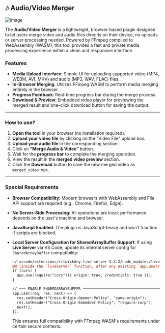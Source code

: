 ## 🎶 Audio/Video Merger
![image](https://github.com/user-attachments/assets/da789fe3-8b18-4b18-a490-842ebf4bfc51)

The **Audio/Video Merger** is a lightweight, browser-based plugin designed to let users merge video and audio files directly on their device, no uploads or server processing needed. Powered by FFmpeg compiled to WebAssembly (WASM), this tool provides a fast and private media processing experience within a clean and responsive interface.

### Features

- **Media Upload Interface**: Simple UI for uploading supported video (MP4, WEBM, AVI, MKV) and audio (MP3, WAV, FLAC) files.
- **In-Browser Merging**: Utilizes FFmpeg WASM to perform media merging entirely in the browser.
- **Progress Feedback**: Real-time progress bar during the merge process.
- **Download & Preview**: Embedded video player for previewing the merged result and one-click download button for saving the output.

---

### How to use?

1. **Open the tool** in your browser (no installation required).
2. **Upload your video file** by clicking on the "Video File" upload box.
3. **Upload your audio file** in the corresponding section.
4. Click on **“Merge Audio & Video”** button.
5. Wait for the **progress bar** to complete the merging operation.
6. View the result in the **merged video preview** section.
7. Click the **Download** button to save the new merged video as `merged_video.mp4`.

---

### Special Requirements

- **Browser Compatibility**: Modern browsers with WebAssembly and File API support are required (e.g., Chrome, Firefox, Edge).
- **No Server-Side Processing**: All operations are local; performance depends on the user's machine and browser.
- **JavaScript Enabled**: The plugin is JavaScript-heavy and won’t function if scripts are blocked.
- **Local Server Configuration for SharedArrayBuffer Support**: If using **Live Server** via VS Code, update its internal server config for `SharedArrayBuffer` compatibility:

  ```diff
  ~/.vscode/extensions/ritwickdey.live-server-X.X.X/node_modules/live-server/index.js
  @@ (inside the `liveServer` function, after any existing `app.use(require('cors')(...))` block)
  if (cors) {
    app.use(require("cors")({ origin: true, credentials: true }));
  }

  // ─── ENABLE SHAREDARRAYBUFFER ─────────────────────────────────────────────────
  app.use((req, res, next) => {
    res.setHeader("Cross-Origin-Opener-Policy", "same-origin");
    res.setHeader("Cross-Origin-Embedder-Policy", "require-corp");
    next();
  });
  ```

  This ensures full compatibility with FFmpeg WASM's requirements under certain secure contexts.
